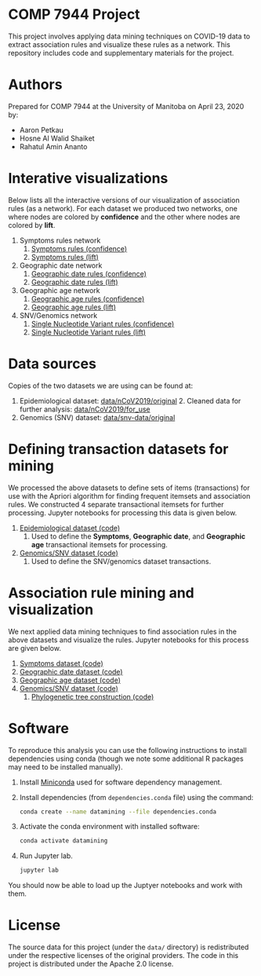# COMP 7944 Project

This project involves applying data mining techniques on COVID-19 data to extract association rules and visualize these rules as a network. This repository includes code and supplementary materials for the project.

# Authors

Prepared for COMP 7944 at the University of Manitoba on April 23, 2020 by:

* Aaron Petkau
* Hosne Al Walid Shaiket
* Rahatul Amin Ananto

# Interative visualizations

Below lists all the interactive versions of our visualization of association rules (as a network). For each dataset we produced two networks, one where nodes are colored by **confidence** and the other where nodes are colored by **lift**.

1. Symptoms rules network
    1. [Symptoms rules (confidence)](https://apetkau.github.io/comp7944-project/symptoms-rules-confidence.html)
    2. [Symptoms rules (lift)](https://apetkau.github.io/comp7944-project/symptoms-rules-lift.html)
2. Geographic date network
    1. [Geographic date rules (confidence)](https://apetkau.github.io/comp7944-project/geo-date-rules-confidence.html)
    2. [Geographic date rules (lift)](https://apetkau.github.io/comp7944-project/geo-date-rules-lift.html)
3. Geographic age network
    1. [Geographic age rules (confidence)](https://apetkau.github.io/comp7944-project/geo-age-rules-confidence.html)
    2. [Geographic age rules (lift)](https://apetkau.github.io/comp7944-project/geo-age-rules-lift.html)
4. SNV/Genomics network
    1. [Single Nucleotide Variant rules (confidence)](https://apetkau.github.io/comp7944-project/snv-rules-confidence.html)
    2. [Single Nucleotide Variant rules (lift)](https://apetkau.github.io/comp7944-project/snv-rules-lift.html)

# Data sources

Copies of the two datasets we are using can be found at:

1. Epidemiological dataset: [data/nCoV2019/original](data/nCoV2019/original)
    2. Cleaned data for further analysis: [data/nCoV2019/for_use](data/nCoV2019/for_use)
2. Genomics (SNV) dataset: [data/snv-data/original](data/snv-data/original)

# Defining transaction datasets for mining

We processed the above datasets to define sets of items (transactions) for use with the Apriori algorithm for finding frequent itemsets and association rules. We constructed 4 separate transactional itemsets for further processing. Jupyter notebooks for processing this data is given below.

1. [Epidemiological dataset (code)](data/nCoV2019/for_use/extract-transactions.ipynb)
    1. Used to define the **Symptoms**, **Geographic date**, and **Geographic age** transactional itemsets for processing.
2. [Genomics/SNV dataset (code)](data/snv-data/for_use/snv-extract-transactions.ipynb)
    1. Used to define the SNV/genomics dataset transactions.
    
# Association rule mining and visualization

We next applied data mining techniques to find association rules in the above datasets and visualize the rules. Jupyter notebooks for this process are given below.

1. [Symptoms dataset (code)](analysis/symptom/symptoms-mining.ipynb)
2. [Geographic date dataset (code)](analysis/geo-date/geo_date_mining.ipynb)
3. [Geographic age dataset (code)](analysis/geo-age/geo_age_mining.ipynb)
4. [Genomics/SNV dataset (code)](analysis/snv-data/snv-mining.ipynb)
    1. [Phylogenetic tree construction (code)](analysis/snv-data/phylo-tree.ipynb)

# Software

To reproduce this analysis you can use the following instructions to install dependencies using conda (though we note some additional R packages may need to be installed manually).

1. Install [Miniconda](https://docs.conda.io/en/latest/miniconda.html) used for software dependency management.
2. Install dependencies (from `dependencies.conda` file) using the command:

   ```bash
   conda create --name datamining --file dependencies.conda
   ```

3. Activate the conda environment with installed software:

   ```bash
   conda activate datamining
   ```

4. Run Jupyter lab.

   ```bash
   jupyter lab
   ```

You should now be able to load up the Juptyer notebooks and work with them.

# License

The source data for this project (under the `data/` directory) is redistributed under the respective licenses of the original providers. The code in this project is distributed under the Apache 2.0 license.
